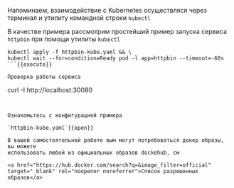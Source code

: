 Напоминаем, взаимодействие с Kubernetes осуществляся через терминал и утилиту командной строки `kubectl`

В качестве примера рассмотрим простейший пример запуска сервиса `httpbin` при 
помощи утилиты `kubectl`

```
kubectl apply -f httpbin-kube.yaml && \
kubectl wait --for=condition=Ready pod -l app=httpbin --timeout=-60s
```{{execute}}

Проверка работы сервиса

```
curl -I http://localhost:30080
```{{execute}}


Ознакомьтесь с конфигурацией примера

`httpbin-kube.yaml`{{open}}

В вашей самостоятельной работе вым могут потребоваться докер образы, вы можете
использовать любой из официальных образов dockehub, см 

<a href="https://hub.docker.com/search?q=&image_filter=official" target="_blank" rel="noopener noreferrer">Список разрешенных образов</a>


